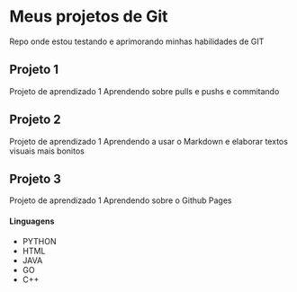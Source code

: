 # Meus projetos de Git

Repo onde estou testando e aprimorando minhas habilidades de GIT

## Projeto 1

Projeto de aprendizado 1
  Aprendendo sobre pulls e pushs e commitando

## Projeto 2

Projeto de aprendizado 1
  Aprendendo a usar o Markdown e elaborar textos visuais mais bonitos

## Projeto 3

Projeto de aprendizado 1
  Aprendendo sobre o Github Pages

#### Linguagens 

* PYTHON
* HTML
* JAVA
* GO
* C++